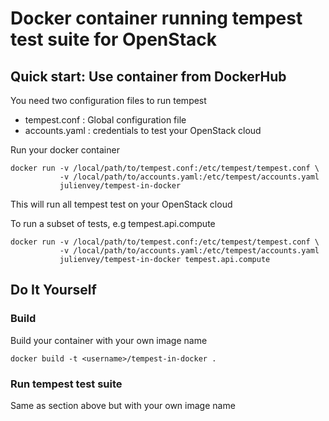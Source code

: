 # Docker container running tempest test suite for OpenStack

## Quick start: Use container from DockerHub

You need two configuration files to run tempest

* tempest.conf  : Global configuration file
* accounts.yaml : credentials to test your OpenStack cloud

Run your docker container
```
docker run -v /local/path/to/tempest.conf:/etc/tempest/tempest.conf \
           -v /local/path/to/accounts.yaml:/etc/tempest/accounts.yaml
           julienvey/tempest-in-docker
```
This will run all tempest test on your OpenStack cloud

To run a subset of tests, e.g tempest.api.compute

```
docker run -v /local/path/to/tempest.conf:/etc/tempest/tempest.conf \
           -v /local/path/to/accounts.yaml:/etc/tempest/accounts.yaml
           julienvey/tempest-in-docker tempest.api.compute
```

## Do It Yourself

### Build

Build your container with your own image name

```
docker build -t <username>/tempest-in-docker .
```

### Run tempest test suite

Same as section above but with your own image name
